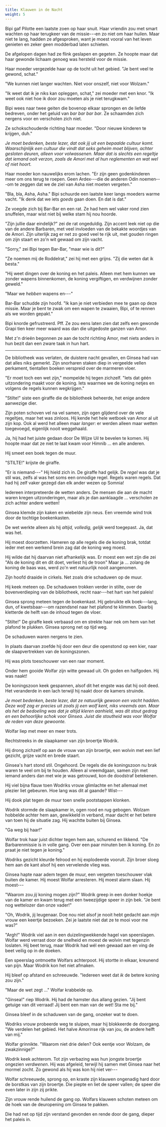 ```yaml
---
title: Klauwen in de Nacht
weight: 5
---
```

Bipi gaf Pilotte een laatste zoen op haar snuit. Haar vriendin zou met smart wachten op haar terugkeer van de missie---en zo niet om haar huilen. Maar niet te lang, hadden ze afgesproken, want je moest vooral van het leven genieten en zeker geen modderbad laten schieten.

De afgelopen dagen had ze flink geslapen en gegeten. Ze hoopte maar dat haar gewonde lichaam genoeg was hersteld voor de missie.

Haar moeder vergezelde haar op de tocht uit het gebied. "Je bent veel te gewond, schat."

"We kunnen niet langer wachten. Niet voor onszelf, niet voor Wolzam."

"Ik weet dat ik je niks kan opleggen, schat," zei moeder met een knor. "Ik weet ook niet hoe ik door zou moeten als je niet terugkwam."

Bipi wees naar twee geiten die bovenop elkaar sprongen en de liefde bedreven, onder het geluid van _bar bar bar bar_. Ze schaamden zich nergens voor en verscholen zich niet.

Ze schokschouderde richting haar moeder. "Door nieuwe kinderen te krijgen, duh."

_Je moet bedenken, beste lezer, dat ook jij uit een bepaalde cultuur komt. Waarschijnlijk een cultuur die vindt dat seks geheim moet blijven, achter gesloten deuren, alleen voor volwassenen. Maar dat is slechts een regeltje dat iemand ooit verzon, zoals de Amori met al hun reglementen en wat wel of niet hoort._

Haar moeder kon nauwelijks erom lachen. "Er zijn geen godenkinderen meer om ons terug te roepen. Geen Ardex---die de anderen Odin noemen---om te zeggen dat we de ziel van Asha niet moeten vergeten."

"Bla, bla, Asha, Asha." Bipi schuurde een laatste keer langs moeders warme vacht. "Ik denk dat we iets _goeds_ gaan doen. En dat is dat."

Ze voegde zich bij Bar-Bar en een rat. Ze had hem wel vaker rond zien snuffelen, maar wist niet bij welke stam hij nou hoorde.

"Zijn jullie daar eindelijk?" zei de rat ongeduldig. Zijn accent leek niet op die van de andere Barbaren, met veel invloeden van de bekakte woordjes van de Amori. Zijn uiterlijk zag er net zo goed veel te rijk uit, met gouden ringen om zijn staart en zo'n wit gewaad om zijn vacht. 

"Sorry," zei Bipi tegen Bar-Bar, "maar wie is dit?"

"Ze noemen mij de Roddelrat," zei hij met een grijns. "Zij die weten dat ik besta."

"Hij weet dingen over de koning en het paleis. Alleen met hem kunnen we zonder wapens binnenkomen, de koning vergiftigen, en verdwijnen zonder geweld."

"Maar we _hebben_ wapens en---"

Bar-Bar schudde zijn hoofd. "Ik kan je niet verbieden mee te gaan op deze missie. Maar je bent te zwak om een wapen te zwaaien, Bipi, of te rennen als we worden gepakt."

Bipi knorde gefrustreerd. Pff. Ze zou eens laten zien dat zelfs een gewonde Grapi tien keer meer waard was dan die uitgedoste ganzen van Amor.

Met z'n drieën begonnen ze aan de tocht richting Amor, met niets anders in hun bezit dan een zware taak in hun hart.

___

De bibliotheek was verlaten, de duistere nacht gevallen, en Ginsea had van dat alles niks gemerkt. Zijn snorharen staken diep in vergeelde vellen perkament, tientallen boeken verspreid over de marmeren vloer.

"Er moet toch een wet zijn," mompelde hij tegen zichzelf. "Iets dat géén uitzondering maakt voor de koning. Iets waarmee we de koning netjes en volgens de regels kunnen wegkrijgen."

"Stilte!" siste een giraffe die de bibliotheek beheerde, het enige andere aanwezige dier.

Zijn poten schoven vel na vel samen, zijn ogen glijdend over de vele regeltjes, maar het was zinloos. Hij kende het hele wetboek van Amor al uit zijn kop. Ook al werd het alleen maar _langer_: er werden alleen maar wetten toegevoegd, eigenlijk nooit weggehaald.

Ja, hij had het juiste gedaan door De Wijze Uil te bevelen te komen. Hij hoopte maar dat ze niet te laat kwam voor Himnib ... en alle anderen.

Hij smeet een boek tegen de muur.

"STILTE!" krijste de giraffe.

"Er is niemand---" Hij hield zich in. De giraffe had gelijk. De _regel_ was dat je stil was, zelfs al was het soms een onnodige regel. Regels waren regels. Dat had hij zelf vaker gezegd dan elk ander wezen op Somnia!

Iedereen interpreteerde de wetten anders. De mensen die aan de macht waren kregen uitzonderingen, maar als je dan aanklaagde ... verscholen ze zich achter andere wetten!

Ginsea klemde zijn kaken en wiebelde zijn neus. Een vreemde wind trok door de tochtige boekenkasten.

De wet werkte alleen als hij _altijd, volledig, gelijk_ werd toegepast. Ja, dat was het.

Hij moest doorzetten. Hameren op alle regels die de koning brak, totdat ieder met een werkend brein zag dat de koning weg moest.

Hij wilde dat hij daarvan niet afhankelijk was. Er moest een wet zijn die zei "Als de koning dit en dit doet, verliest hij de troon" Maar ja ... zolang de koning de baas was, werd zo'n wet natuurlijk nooit aangenomen.

Zijn hoofd draaide in cirkels. Net zoals drie schaduwen op de muur.

Hij keek meteen op. De schaduwen trokken verder in stilte, over de bovenverdieping van de bibliotheek, recht naar---het hart van het paleis!

Ginsea sprong meteen tegen de boekenkast. Hij gebruikte elk boek---lang, dun, of kwetsbaar---om razendsnel naar het plafond te klimmen. Daarbij kletterde de helft van de inhoud tegen de vloer.

"Stilte!" De giraffe keek verbaasd om en strekte haar nek om hem van het plafond te plukken. Ginsea sprong net op tijd weg.

De schaduwen waren nergens te zien.

In plaats daarvan zoefde hij door een deur die openstond op een kier, naar de slaapvertrekken van de koningszonen. 

Hij was plots toeschouwer van een raar moment.

Onder hem gooide Wolfar zijn witte gewaad uit. Oh goden en halfgoden. Hij was naakt!

De koningszoon keek gespannen, alsof dit het engste was dat hij ooit deed. Het veranderde in een lach terwijl hij naakt door de kamers struinde.

_Je moet bedenken, beste lezer, dat ze natuurlijk gewoon een vacht hadden. Deze wolf zag er precies uit zoals jij een wolf kent, niks vreemds aan. Maar als het de bedoeling was dat je altijd kleren aanhield, was dit stout gedrag en een behoorlijke schok voor Ginsea. Juist die stoutheid was voor Wolfar de reden van deze gewoonte._

Wolfar liep met meer en meer trots.

Rechtstreeks in de slaapkamer van zijn broertje Wodrik.

Hij drong zichzelf op aan de vrouw van zijn broertje, een wolvin met een lief gezicht, grijze vacht en brede staart. 

Ginsea's hart stond stil. Ongehoord. De regels die de koningszoon nu brak waren te veel om bij te houden. Alleen al vreemdgaan, samen zijn met iemand anders dan met wie je was getrouwd, kon de doodstraf betekenen.

Hij viel bijna flauw toen Wodriks vrouw glimlachte en het allemaal met plezier liet gebeuren. Hoe lang was dit al gaande? Wist---

Hij dook plat tegen de muur toen snelle pootstappen klonken.

Wodrik stormde de slaapkamer in, ogen rood en rug gebogen. Wolzam hobbelde achter hem aan, gewikkeld in verband, maar dacht er het betere van toen hij de situatie zag. Hij wachtte buiten bij Ginsea.

"Ga weg bij haar!"

Wolfar trok haar juist dichter tegen hem aan, schurend en likkend. "De Barbarenmissie is in volle gang. Over een paar minuten ben ik koning. En zo praat je niet tegen je koning."

Wodriks gezicht kleurde felrood en hij explodeerde vooruit. Zijn broer sloeg hem aan de kant alsof hij een vervelende vlieg was.

Ginsea hapte naar adem tegen de muur, een vergeten toeschouwer vlak buiten de kamer. Hij moest Wolfar arresteren. Hij moest alarm slaan. Hij moest---

"Waarom zou _jij_ koning mogen zijn?" Wodrik greep in een donker hoekje van de kamer en kwam terug met een tweezijdige speer in zijn bek. "Je bent nog wettelozer dan onze vader!"

"Oh, Wodrik, jij leugenaar. Doe nou niet alsof je nooit hebt gedacht aan _mijn_ vrouw een keertje bezoeken. Zei je laatste niet dat ze te mooi voor me was?"

"Argh!" Wodrik viel aan in een duizelingwekkende hagel van speerslagen. Wolfar werd verrast door de snelheid en moest de wolvin met tegenzin loslaten. Hij beet terug, maar Wodrik had wél een gewaad aan en ving de beet veilig op in de doeken.

Een speerslag ontmoette Wolfars achterpoot. Hij stortte in elkaar, kreunend van pijn. Maar Wodrik kon het niet afmaken. 

Hij bleef op afstand en schreeuwde. "Iedereen weet dat _ik_ de betere koning zou zijn."

"Maar de wet zegt ..." Wolfar krabbelde op.

"Ginsea!" riep Wodrik. Hij had de hamster dus allang gezien. "Jij bent getuige van dit verraad! Jij bent een man van de wet! Sta me bij."

Ginsea bleef in de schaduwen van de gang, onzeker wat te doen.

Wodriks vrouw probeerde weg te sluipen, maar hij blokkeerde de doorgang. "We verdelen het gebied. Het halve Amorinse rijk van jou, de andere helft van mij."

Wolfar grinnikte. "Waarom niet drie delen? Ook eentje voor Wolzam, de zwakzinnige?"

Wodrik keek achterom. Tot zijn verbazing was hun jongste broertje ongezien _verdwenen_. Hij was afgeleid, terwijl hij samen met Ginsea naar het mormel zocht. Zo gewond als hij was kon hij niet ver---

Wolfar schreeuwde, sprong op, en kraste zijn klauwen ongenadig hard door de borstkas van zijn broertje. Die piepte en liet de speer vallen; de speer die even later in zijn zij prikte.

Zijn vrouw rende huilend de gang op. Wolfars klauwen schoten meteen om de hoek van de deuropening om Ginsea te pakken.

Die had net op tijd zijn verstand gevonden en rende door de gang, dieper het paleis in.